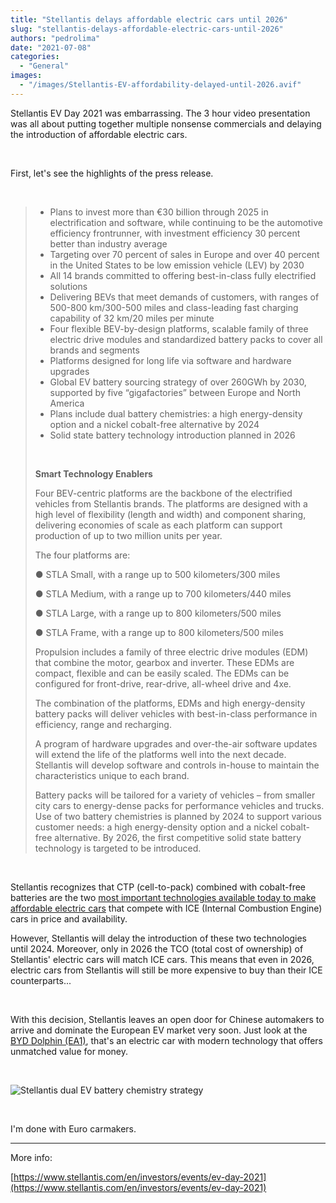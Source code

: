 ```yaml
---
title: "Stellantis delays affordable electric cars until 2026"
slug: "stellantis-delays-affordable-electric-cars-until-2026"
authors: "pedrolima"
date: "2021-07-08"
categories:
  - "General"
images:
  - "/images/Stellantis-EV-affordability-delayed-until-2026.avif"
---
```


Stellantis EV Day 2021 was embarrassing. The 3 hour video presentation was all about putting together multiple nonsense commercials and delaying the introduction of affordable electric cars.

 

First, let's see the highlights of the press release.

 

> - Plans to invest more than €30 billion through 2025 in electrification and software, while continuing to be the automotive efficiency frontrunner, with investment efficiency 30 percent better than industry average
> - Targeting over 70 percent of sales in Europe and over 40 percent in the United States to be low emission vehicle (LEV) by 2030
> - All 14 brands committed to offering best-in-class fully electrified solutions
> - Delivering BEVs that meet demands of customers, with ranges of 500-800 km/300-500 miles and class-leading fast charging capability of 32 km/20 miles per minute
> - Four flexible BEV-by-design platforms, scalable family of three electric drive modules and standardized battery packs to cover all brands and segments
> - Platforms designed for long life via software and hardware upgrades
> - Global EV battery sourcing strategy of over 260GWh by 2030, supported by five “gigafactories” between Europe and North America
> - Plans include dual battery chemistries: a high energy-density option and a nickel cobalt-free alternative by 2024
> - Solid state battery technology introduction planned in 2026
> 
>  
> 
> **Smart Technology Enablers**
> 
> Four BEV-centric platforms are the backbone of the electrified vehicles from Stellantis brands. The platforms are designed with a high level of flexibility (length and width) and component sharing, delivering economies of scale as each platform can support production of up to two million units per year.
> 
> The four platforms are:
> 
> ● STLA Small, with a range up to 500 kilometers/300 miles
> 
> ● STLA Medium, with a range up to 700 kilometers/440 miles
> 
> ● STLA Large, with a range up to 800 kilometers/500 miles
> 
> ● STLA Frame, with a range up to 800 kilometers/500 miles
> 
> Propulsion includes a family of three electric drive modules (EDM) that combine the motor, gearbox and inverter. These EDMs are compact, flexible and can be easily scaled. The EDMs can be configured for front-drive, rear-drive, all-wheel drive and 4xe.
> 
> The combination of the platforms, EDMs and high energy-density battery packs will deliver vehicles with best-in-class performance in efficiency, range and recharging.
> 
> A program of hardware upgrades and over-the-air software updates will extend the life of the platforms well into the next decade. Stellantis will develop software and controls in-house to maintain the characteristics unique to each brand.
> 
> Battery packs will be tailored for a variety of vehicles – from smaller city cars to energy-dense packs for performance vehicles and trucks. Use of two battery chemistries is planned by 2024 to support various customer needs: a high energy-density option and a nickel cobalt-free alternative. By 2026, the first competitive solid state battery technology is targeted to be introduced.

 

Stellantis recognizes that CTP (cell-to-pack) combined with cobalt-free batteries are the two [most important technologies available today to make affordable electric cars](/2021/06/21/technologies-that-will-make-electric-vehicles-even-better/) that compete with ICE (Internal Combustion Engine) cars in price and availability.

However, Stellantis will delay the introduction of these two technologies until 2024. Moreover, only in 2026 the TCO (total cost of ownership) of Stellantis' electric cars will match ICE cars. This means that even in 2026, electric cars from Stellantis will still be more expensive to buy than their ICE counterparts...

 

With this decision, Stellantis leaves an open door for Chinese automakers to arrive and dominate the European EV market very soon. Just look at the [BYD Dolphin (EA1)](/2021/07/06/facts-about-the-byd-dolphin-ea1/), that's an electric car with modern technology that offers unmatched value for money.

 

![Stellantis dual EV battery chemistry strategy](images/Stellantis-dual-EV-battery-chemistry-strategy.avif)

 

I'm done with Euro carmakers.

---

More info:

[https://www.stellantis.com/en/investors/events/ev-day-2021](https://www.stellantis.com/en/investors/events/ev-day-2021)
